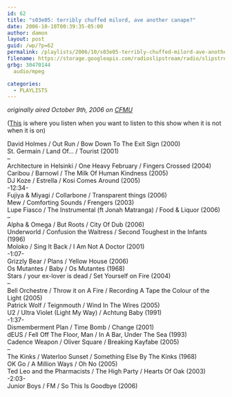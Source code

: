 ```yaml
---
id: 62
title: "s03e05: terribly chuffed milord, ave another canape?"
date: 2006-10-10T00:39:35-05:00
author: damon
layout: post
guid: /wp/?p=62
permalink: /playlists/2006/10/s03e05-terribly-chuffed-milord-ave-another-canape/
filename: https://storage.googleapis.com/radioslipstream/radio/slipstream-s3e05.mp3
grbg: 30470144
  audio/mpeg

categories:
  - PLAYLISTS
---
```


_originally aired October 9th, 2006 on [CFMU](http://cfmu.mcmaster.ca)_

([This](https://storage.googleapis.com/radioslipstream/radio/slipstream-s3e05.mp3) is where you listen when you want to listen to this show when it is not when it is on)

David Holmes / Out Run / Bow Down To The Exit Sign (2000)  
St. Germain / Land Of… / Tourist (2001)  
–  
Architecture in Helsinki / One Heavy February / Fingers Crossed (2004)  
Caribou / Barnowl / The Milk Of Human Kindness (2005)  
DJ Koze / Estrella / Kosi Comes Around (2005)  
-12:34-  
Fujiya & Miyagi / Collarbone / Transparent things (2006)  
Mew / Comforting Sounds / Frengers (2003)  
Lupe Fiasco / The Instrumental (ft Jonah Matranga) / Food & Liquor (2006)  
–  
Alpha & Omega / But Roots / City Of Dub (2006)  
Underworld / Confusion the Waitress / Second Toughest in the Infants (1996)  
Moloko / Sing It Back / I Am Not A Doctor (2001)  
-1:07-  
Grizzly Bear / Plans / Yellow House (2006)  
Os Mutantes / Baby / Os Mutantes (1968)  
Stars / your ex-lover is dead / Set Yourself on Fire (2004)  
–  
Bell Orchestre / Throw it on A Fire / Recording A Tape the Colour of the Light (2005)  
Patrick Wolf / Teignmouth / Wind In The Wires (2005)  
U2 / Ultra Violet (Light My Way) / Achtung Baby (1991)  
-1:37-  
Dismemberment Plan / Time Bomb / Change (2001)  
dEUS / Fell Off The Floor, Man / In A Bar, Under The Sea (1993)  
Cadence Weapon / Oliver Square / Breaking Kayfabe (2005)  
–  
The Kinks / Waterloo Sunset / Something Else By The Kinks (1968)  
OK Go / A Million Ways / Oh No (2005)  
Ted Leo and the Pharmacists / The High Party / Hearts Of Oak (2003)  
-2:03-  
Junior Boys / FM / So This Is Goodbye (2006)
